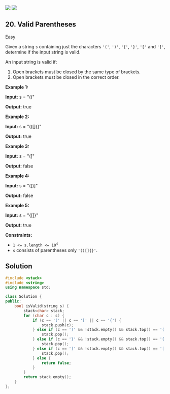 [![](https://img.shields.io/github/stars/LeetCode-in-Cpp/LeetCode-in-Cpp?label=Stars&style=flat-square)](https://github.com/LeetCode-in-Cpp/LeetCode-in-Cpp)
[![](https://img.shields.io/github/forks/LeetCode-in-Cpp/LeetCode-in-Cpp?label=Fork%20me%20on%20GitHub%20&style=flat-square)](https://github.com/LeetCode-in-Cpp/LeetCode-in-Cpp/fork)

## 20\. Valid Parentheses

Easy

Given a string `s` containing just the characters `'('`, `')'`, `'{'`, `'}'`, `'['` and `']'`, determine if the input string is valid.

An input string is valid if:

1.  Open brackets must be closed by the same type of brackets.
2.  Open brackets must be closed in the correct order.

**Example 1:**

**Input:** s = "()"

**Output:** true 

**Example 2:**

**Input:** s = "()[]{}"

**Output:** true 

**Example 3:**

**Input:** s = "(]"

**Output:** false 

**Example 4:**

**Input:** s = "([)]"

**Output:** false 

**Example 5:**

**Input:** s = "{[]}"

**Output:** true 

**Constraints:**

*   <code>1 <= s.length <= 10<sup>4</sup></code>
*   `s` consists of parentheses only `'()[]{}'`.

## Solution

```cpp
#include <stack>
#include <string>
using namespace std;

class Solution {
public:
    bool isValid(string s) {
        stack<char> stack;
        for (char c : s) {
            if (c == '(' || c == '[' || c == '{') {
                stack.push(c);
            } else if (c == ')' && !stack.empty() && stack.top() == '(') {
                stack.pop();
            } else if (c == '}' && !stack.empty() && stack.top() == '{') {
                stack.pop();
            } else if (c == ']' && !stack.empty() && stack.top() == '[') {
                stack.pop();
            } else {
                return false;
            }
        }
        return stack.empty();
    }
};
```